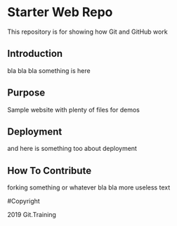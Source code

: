 # Starter Web Repo

This repository is for showing how Git and GitHub work

## Introduction

bla bla bla something is here

## Purpose

Sample website with plenty of files for demos

## Deployment

and here is something too about deployment

## How To Contribute

forking something or whatever
bla bla more useless text

#Copyright

2019 Git.Training